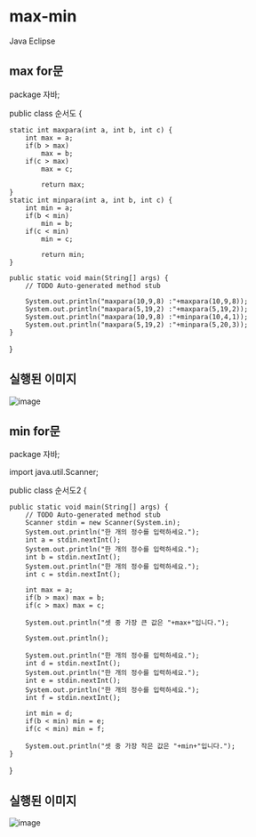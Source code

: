 # max-min<br>
Java Eclipse<br>
## max for문<br>

package 자바;

public class 순서도 {
	
	static int maxpara(int a, int b, int c) {
		int max = a;
		if(b > max)
			max = b;
		if(c > max)
			max = c;
		
			return max;
	}	
	static int minpara(int a, int b, int c) {
		int min = a;
		if(b < min)
			min = b;
		if(c < min)
			min = c;
				
			return min;
	}
	
	public static void main(String[] args) {
		// TODO Auto-generated method stub
		
		System.out.println("maxpara(10,9,8) :"+maxpara(10,9,8));
		System.out.println("maxpara(5,19,2) :"+maxpara(5,19,2));
		System.out.println("maxpara(10,9,8) :"+minpara(10,4,1));
		System.out.println("maxpara(5,19,2) :"+minpara(5,20,3));
	}

}

## 실행된 이미지<br>
![image](https://user-images.githubusercontent.com/126844692/223636557-7facb484-8396-4d1e-9da8-ed59d66969bc.png)

## min for문<br>

package 자바;

import java.util.Scanner;

public class 순서도2 {

	public static void main(String[] args) {
		// TODO Auto-generated method stub
		Scanner stdin = new Scanner(System.in);
		System.out.println("한 개의 정수를 입력하세요.");
		int a = stdin.nextInt();
		System.out.println("한 개의 정수를 입력하세요.");
		int b = stdin.nextInt();
		System.out.println("한 개의 정수를 입력하세요.");
		int c = stdin.nextInt();
		
		int max = a;
		if(b > max) max = b;
		if(c > max) max = c;
		
		System.out.println("셋 중 가장 큰 값은 "+max+"입니다.");
		
		System.out.println();
		
		System.out.println("한 개의 정수를 입력하세요.");
		int d = stdin.nextInt();
		System.out.println("한 개의 정수를 입력하세요.");
		int e = stdin.nextInt();
		System.out.println("한 개의 정수를 입력하세요.");
		int f = stdin.nextInt();
		
		int min = d;
		if(b < min) min = e;
		if(c < min) min = f;
		
		System.out.println("셋 중 가장 작은 값은 "+min+"입니다.");
	}

}

## 실행된 이미지<br>
![image](https://user-images.githubusercontent.com/126844692/223636799-6dbb90a8-0a1d-4fa4-aa0b-02658e228636.png)
